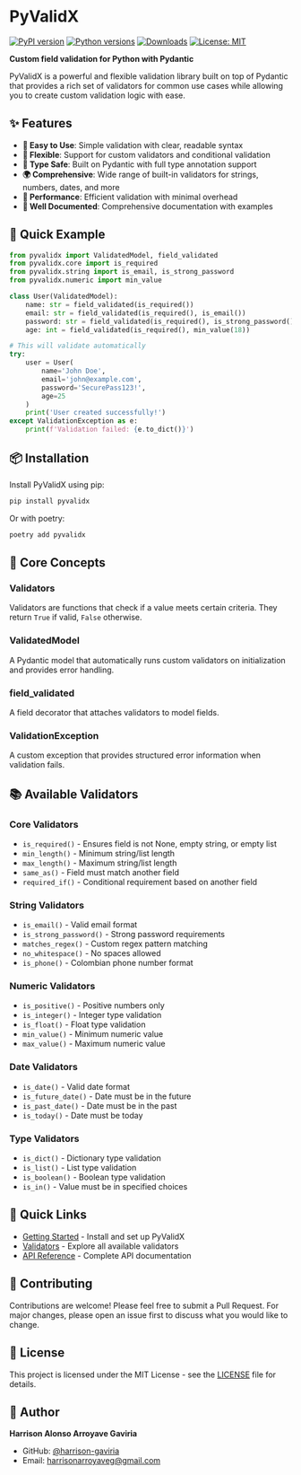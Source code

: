 # PyValidX

[![PyPI version](https://badge.fury.io/py/pyvalidx.svg)](https://badge.fury.io/py/pyvalidx)
[![Python versions](https://img.shields.io/pypi/pyversions/pyvalidx.svg)](https://pypi.org/project/pyvalidx/)
[![Downloads](https://pepy.tech/badge/pyvalidx/month)](https://pepy.tech/project/pyvalidx)
[![License: MIT](https://img.shields.io/badge/License-MIT-yellow.svg)](https://opensource.org/licenses/MIT)

**Custom field validation for Python with Pydantic**

PyValidX is a powerful and flexible validation library built on top of Pydantic that provides a rich set of validators for common use cases while allowing you to create custom validation logic with ease.

## ✨ Features

- **🎯 Easy to Use**: Simple validation with clear, readable syntax
- **🔧 Flexible**: Support for custom validators and conditional validation
- **📝 Type Safe**: Built on Pydantic with full type annotation support
- **🌍 Comprehensive**: Wide range of built-in validators for strings, numbers, dates, and more
- **🚀 Performance**: Efficient validation with minimal overhead
- **📖 Well Documented**: Comprehensive documentation with examples

## 🚀 Quick Example

```python
from pyvalidx import ValidatedModel, field_validated
from pyvalidx.core import is_required
from pyvalidx.string import is_email, is_strong_password
from pyvalidx.numeric import min_value

class User(ValidatedModel):
    name: str = field_validated(is_required())
    email: str = field_validated(is_required(), is_email())
    password: str = field_validated(is_required(), is_strong_password())
    age: int = field_validated(is_required(), min_value(18))

# This will validate automatically
try:
    user = User(
        name='John Doe',
        email='john@example.com', 
        password='SecurePass123!',
        age=25
    )
    print('User created successfully!')
except ValidationException as e:
    print(f'Validation failed: {e.to_dict()}')
```

## 📦 Installation

Install PyValidX using pip:

```bash
pip install pyvalidx
```

Or with poetry:

```bash
poetry add pyvalidx
```

## 🎯 Core Concepts

### Validators
Validators are functions that check if a value meets certain criteria. They return `True` if valid, `False` otherwise.

### ValidatedModel
A Pydantic model that automatically runs custom validators on initialization and provides error handling.

### field_validated
A field decorator that attaches validators to model fields.

### ValidationException
A custom exception that provides structured error information when validation fails.

## 📚 Available Validators

### Core Validators
- `is_required()` - Ensures field is not None, empty string, or empty list
- `min_length()` - Minimum string/list length
- `max_length()` - Maximum string/list length
- `same_as()` - Field must match another field
- `required_if()` - Conditional requirement based on another field

### String Validators
- `is_email()` - Valid email format
- `is_strong_password()` - Strong password requirements
- `matches_regex()` - Custom regex pattern matching
- `no_whitespace()` - No spaces allowed
- `is_phone()` - Colombian phone number format

### Numeric Validators
- `is_positive()` - Positive numbers only
- `is_integer()` - Integer type validation
- `is_float()` - Float type validation
- `min_value()` - Minimum numeric value
- `max_value()` - Maximum numeric value

### Date Validators
- `is_date()` - Valid date format
- `is_future_date()` - Date must be in the future
- `is_past_date()` - Date must be in the past
- `is_today()` - Date must be today

### Type Validators
- `is_dict()` - Dictionary type validation
- `is_list()` - List type validation
- `is_boolean()` - Boolean type validation
- `is_in()` - Value must be in specified choices

## 🔗 Quick Links

- [Getting Started](getting-started/installation.md) - Install and set up PyValidX
- [Validators](validators/core.md) - Explore all available validators
- [API Reference](api-reference/validated-model.md) - Complete API documentation

## 🤝 Contributing

Contributions are welcome! Please feel free to submit a Pull Request. For major changes, please open an issue first to discuss what you would like to change.

## 📄 License

This project is licensed under the MIT License - see the [LICENSE](https://github.com/harrison-gaviria/pyvalidx/blob/main/LICENSE) file for details.

## 👤 Author

**Harrison Alonso Arroyave Gaviria**
- GitHub: [@harrison-gaviria](https://github.com/harrison-gaviria)
- Email: harrisonarroyaveg@gmail.com
